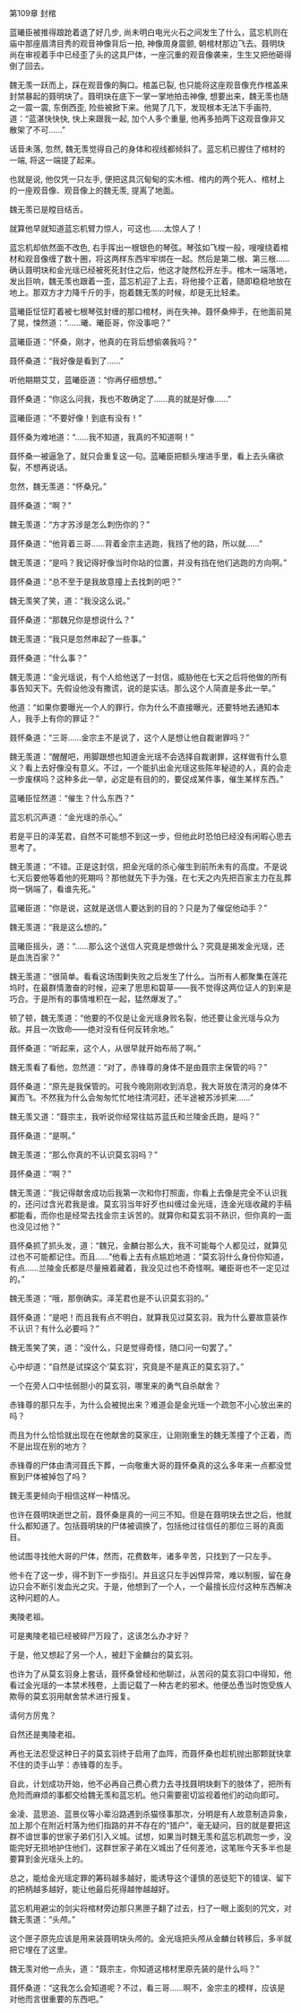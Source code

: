 第109章 封棺

蓝曦臣被推得踉跄着退了好几步, 尚未明白电光火石之间发生了什么，蓝忘机则在庙中那座眉清目秀的观音神像背后一拍, 神像周身震颤, 朝棺材那边飞去。聂明玦尚在审视着手中已经歪了头的这具尸体，一座沉重的观音像袭来，生生又把他砸得倒了回去。

魏无羡一跃而上，踩在观音像的胸口。棺盖已裂, 也只能将这座观音像充作棺盖来封禁暴起的聂明玦了。聂明玦在底下一掌一掌地拍击神像, 想要出来，魏无羡也随之一震一震, 东倒西歪, 险些被掀下来。他晃了几下，发现根本无法下手画符, 道：“蓝湛快快快, 快上来跟我一起, 加个人多个重量, 他再多拍两下这观音像非又散架了不可……”

话音未落, 忽然, 魏无羡觉得自己的身体和视线都倾斜了。蓝忘机已握住了棺材的一端, 将这一端提了起来。

也就是说, 他仅凭一只左手, 便把这具沉甸甸的实木棺、棺内的两个死人、棺材上的一座观音像、观音像上的魏无羡, 提离了地面。

魏无羡已是瞠目结舌。

就算他早就知道蓝忘机臂力惊人，可这也……太惊人了！

蓝忘机却依然面不改色, 右手挥出一根银色的琴弦。琴弦如飞梭一般，嗖嗖绕着棺材和观音像缠了数十圈，将这两样东西牢牢绑在一起。然后是第二根、第三根……确认聂明玦和金光瑶已经被死死封住之后，他这才陡然松开左手。棺木一端落地，发出巨响，魏无羡也跟着一歪，蓝忘机迎了上去，将他接个正着，随即稳稳地放在地上。那双方才力降千斤的手，抱着魏无羡的时候，却是无比轻柔。

蓝曦臣怔怔盯着被七根琴弦封缠的那口棺材，尚在失神。聂怀桑伸手，在他面前晃了晃，悚然道：“……曦、曦臣哥，你没事吧？”

蓝曦臣道：“怀桑，刚才，他真的在背后想偷袭我吗？”

聂怀桑道：“我好像是看到了……”

听他期期艾艾，蓝曦臣道：“你再仔细想想。”

聂怀桑道：“你这么问我，我也不敢确定了……真的就是好像……”

蓝曦臣道：“不要好像！到底有没有！”

聂怀桑为难地道：“……我不知道，我真的不知道啊！”

聂怀桑一被逼急了，就只会重复这一句。蓝曦臣把额头埋进手里，看上去头痛欲裂，不想再说话。

忽然，魏无羡道：“怀桑兄。”

聂怀桑道：“啊？”

魏无羡道：“方才苏涉是怎么刺伤你的？”

聂怀桑道：“他背着三哥……背着金宗主逃跑，我挡了他的路，所以就……”

魏无羡道：“是吗？我记得好像当时你站的位置，并没有挡在他们逃跑的方向啊。”

聂怀桑道：“总不至于是我故意撞上去找刺的吧？”

魏无羡笑了笑，道：“我没这么说。”

聂怀桑道：“那魏兄你是想说什么？”

魏无羡道：“我只是忽然串起了一些事。”

聂怀桑道：“什么事？”

魏无羡道：“金光瑶说，有个人给他送了一封信，威胁他在七天之后将他做的所有事告知天下。先假设他没有撒谎，说的是实话。那么这个人简直是多此一举。”

他道：“如果你要曝光一个人的罪行，你为什么不直接曝光，还要特地去通知本人，我手上有你的罪证？”

聂怀桑道：“三哥……金宗主不是说了，这个人是想让他自裁谢罪吗？”

魏无羡道：“醒醒吧，用脚跟想也知道金光瑶不会选择自裁谢罪，这样做有什么意义？看上去好像没有意义。不过，一个能扒出金光瑶这些陈年秘迹的人，真的会走一步废棋吗？这种多此一举，必定是有目的的，要促成某件事，催生某样东西。”

蓝曦臣怔然道：“催生？什么东西？”

蓝忘机沉声道：“金光瑶的杀心。”

若是平日的泽芜君，自然不可能想不到这一步，但他此时恐怕已经没有闲暇心思去思考了。

魏无羡道：“不错。正是这封信，把金光瑶的杀心催生到前所未有的高度。不是说七天后要他等着他的死期吗？那他就先下手为强，在七天之内先把百家主力在乱葬岗一锅端了，看谁先死。”

蓝曦臣道：“你是说，这就是送信人要达到的目的？只是为了催促他动手？”

魏无羡道：“我是这么想的。”

蓝曦臣摇头，道：“……那么这个送信人究竟是想做什么？究竟是揭发金光瑶，还是血洗百家？”

魏无羡道：“很简单。看看这场围剿失败之后发生了什么。当所有人都聚集在莲花坞时，在最群情激奋的时候，迎来了思思和碧草——我不觉得这两位证人的到来是巧合。于是所有的事情堆积在一起，猛然爆发了。”

顿了顿，魏无羡道：“他要的不仅是让金光瑶身败名裂，他还要让金光瑶与众为敌。并且一次致命——绝对没有任何反转余地。”

聂怀桑道：“听起来，这个人，从很早就开始布局了啊。”

魏无羡看了看他，忽然道：“对了，赤锋尊的身体不是由聂宗主保管的吗？”

聂怀桑道：“原先是我保管的。可我今晚刚刚收到消息，我大哥放在清河的身体不翼而飞。不然我为什么会匆匆忙忙地往清河赶，还半途被苏涉抓来……”

魏无羡又道：“聂宗主，我听说你经常往姑苏蓝氏和兰陵金氏跑，是吗？”

聂怀桑道：“是啊。”

魏无羡道：“那么你真的不认识莫玄羽吗？”

聂怀桑道：“啊？”

魏无羡道：“我记得献舍成功后我第一次和你打照面，你看上去像是完全不认识我的，还问过含光君我是谁。莫玄羽当年好歹也纠缠过金光瑶，连金光瑶收藏的手稿都能看，而你也是经常去找金宗主诉苦的。就算你和莫玄羽不熟识，但你真的一面也没见过他？”

聂怀桑抓了抓头发，道：“魏兄，金麟台那么大，我不可能每个人都见过，就算见过也不可能都记住。而且……”他看上去有点尴尬地道：“莫玄羽什么身份你知道，有点……兰陵金氏都是尽量掖着藏着，我没见过也不奇怪啊。曦臣哥也不一定见过的。”

魏无羡道：“哦，那倒确实。泽芜君也是不认识莫玄羽的。”

聂怀桑道：“是吧！而且我有点不明白，就算我见过莫玄羽，我为什么要故意装作不认识？有什么必要吗？”

魏无羡笑了笑，道：“没什么，只是觉得奇怪，随口问一句罢了。”

心中却道：“自然是试探这个‘莫玄羽’，究竟是不是真正的莫玄羽了。”

一个在旁人口中怯弱胆小的莫玄羽，哪里来的勇气自杀献舍？

赤锋尊的那只左手，为什么会被抛出来？难道会是金光瑶一个疏忽不小心放出来的吗？

而且为什么恰恰就出现在在他献舍的莫家庄，让刚刚重生的魏无羡撞了个正着，而不是出现在别的地方？

赤锋尊的尸体由清河聂氏下葬，一向敬重大哥的聂怀桑真的这么多年来一点都没觉察到尸体被掉包了吗？

魏无羡更倾向于相信这样一种情况。

也许在聂明玦逝世之前，聂怀桑是真的一问三不知。但是在聂明玦去世之后，他就什么都知道了。包括聂明玦的尸体被调换了，包括他过往信任的那位三哥的真面目。

他试图寻找他大哥的尸体，然而，花费数年，诸多辛苦，只找到了一只左手。

他卡在了这一步，得不到下一步指引。并且这只左手凶悍异常，难以制服，留在身边只会不断引发血光之灾。于是，他想到了一个人，一个最擅长应付这种东西解决这种问题的人。

夷陵老祖。

可是夷陵老祖已经被碎尸万段了，这该怎么办才好？

于是，他又想起了另一个人，被赶下金麟台的莫玄羽。

也许为了从莫玄羽身上套话，聂怀桑曾经和他聊过，从苦闷的莫玄羽口中得知，他看过金光瑶的一本禁术残卷，上面记载了一种古老的邪术。他便怂恿当时饱受族人欺辱的莫玄羽用献舍禁术进行报复。

请何方厉鬼？

自然还是夷陵老祖。

再也无法忍受这种日子的莫玄羽终于启用了血阵，而聂怀桑也趁机抛出那颗就快拿不住的烫手山芋：赤锋尊的左手。

自此，计划成功开始，他不必再自己费心费力去寻找聂明玦剩下的肢体了，把所有危险而麻烦的事都交给魏无羡和蓝忘机。他只需要密切监视着他们的动向即可。

金凌、蓝思追、蓝景仪等小辈沿路遇到杀猫怪事那次，分明是有人故意制造异象，加上那个在附近村落为他们指路的并不存在的“猎户”，毫无疑问，目的就是要把这群不谙世事的世家子弟们引入义城。试想，如果当时魏无羡和蓝忘机疏忽一步，没能完好无损地护住他们，这群世家子弟在义城出了任何差池，这笔账今天多半也是要算到金光瑶头上的。

总之，能给金光瑶定罪的筹码越多越好，能诱导这个谨慎的恶徒犯下的错误、留下的把柄越多越好，能让他最后死得越惨越越好。

蓝忘机用避尘的剑尖将棺材旁边那只黑匣子翻了过去，扫了一眼上面刻的咒文，对魏无羡道：“头颅。”

这个匣子原先应该是用来装聂明玦头颅的。金光瑶把头颅从金麟台转移后，多半就把它埋在了这里。

魏无羡对他一点头，道：“聂宗主，你知道这棺材里原先装的是什么吗？”

聂怀桑道：“这我怎么会知道呢？不过，看三哥……啊不，金宗主的模样，应该是对他而言很重要的东西吧。”